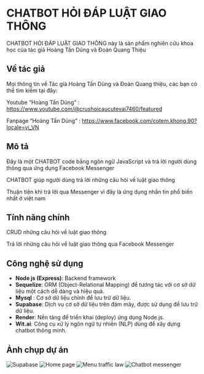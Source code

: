 # CHATBOT HỎI ĐÁP LUẬT GIAO THÔNG
CHATBOT HỎI ĐÁP LUẬT GIAO THÔNG này là sản phẩm nghiên cứu khoa học của tác giả Hoàng Tấn Dũng và Đoàn Quang Thiệu

## Về tác giả
Mọi thông tin về Tác giả Hoàng Tấn Dũng và Đoàn Quang thiệu, các bạn có thể tìm kiếm tại đây:

Youtube “Hoàng Tấn Dũng” : https://www.youtube.com/@crushoicaucutevai7460/featured

Fanpage “Hoàng Tấn Dũng” : https://www.facebook.com/cotem.khong.90?locale=vi_VN

## Mô tả
Đây là một CHATBOT code bằng ngôn ngữ JavaScript và trả lời người dùng thông qua ứng dụng Facebook Messenger

CHATBOT giúp người dùng trả lời những câu hỏi về luật giao thông

Thuận tiện khi trả lời qua Messenger vì đây là ứng dụng nhắn tin phổ biến nhất ở việt nam

## Tính năng chính

CRUD những câu hỏi về luật giao thông

Trả lời những câu hỏi về luật giao thông qua Facebook Messenger

## Công nghệ sử dụng

- **Node js (Express)**: Backend framework
- **Sequelize**: ORM (Object-Relational Mapping) để tương tác với cơ sở dữ liệu một cách dễ dàng và hiệu quả.
- **Mysql** : Cơ sở dữ liệu chính để lưu trữ dữ liệu.
- **Supabase**: Dịch vụ cơ sở dữ liệu trên đám mây, được sử dụng để lưu trữ dữ liệu.
- **Render**: Nền tảng để triển khai (deploy) ứng dụng Node.js.
- **Wit.ai**: Công cụ xử lý ngôn ngữ tự nhiên (NLP) dùng để xây dựng chatbot thông minh.

## Ảnh chụp dự án
![Supabase](https://scontent.fsgn5-5.fna.fbcdn.net/v/t39.30808-6/468202637_122150356172291068_3606852061452380849_n.jpg?_nc_cat=108&ccb=1-7&_nc_sid=127cfc&_nc_ohc=bsG-G561J_0Q7kNvgHEYH8g&_nc_zt=23&_nc_ht=scontent.fsgn5-5.fna&_nc_gid=A5Xqpfj7bLHl6LMrzmysxZe&oh=00_AYBCWJuKpSE2FLlktsI28m9ELaU8CAHsX-ZkcyzQdZOL9g&oe=6747F222)
![Home page](https://scontent.fsgn5-3.fna.fbcdn.net/v/t39.30808-6/468143574_122150356178291068_7032980276627962081_n.jpg?_nc_cat=104&ccb=1-7&_nc_sid=127cfc&_nc_ohc=zx3qCRD5mt4Q7kNvgGB-TNk&_nc_zt=23&_nc_ht=scontent.fsgn5-3.fna&_nc_gid=AXCqmRlrhRrmKlAgpZcpb47&oh=00_AYCKpTPI_2h_WFgoSziYOTqiCAmeSj9NKxZ2B8krzsmI1Q&oe=6747DF34)
![Menu traffic law](https://scontent.fsgn5-9.fna.fbcdn.net/v/t39.30808-6/468152002_122150356142291068_6752990216360727922_n.jpg?_nc_cat=102&ccb=1-7&_nc_sid=127cfc&_nc_ohc=PCo05JTNtqsQ7kNvgEqd6KY&_nc_zt=23&_nc_ht=scontent.fsgn5-9.fna&_nc_gid=AnNwMC3-_m-0qBcX64Uwp-E&oh=00_AYCo76mRA1JZbTGIUdKrc6iRTSkm2hIXBYE7lFsVrWPMhQ&oe=6747E81B)
![Chatbot messenger](https://scontent.fsgn5-5.fna.fbcdn.net/v/t39.30808-6/468143158_122150356238291068_2241899253662091038_n.jpg?_nc_cat=108&ccb=1-7&_nc_sid=127cfc&_nc_ohc=cayxNV1pqIYQ7kNvgEkRtBu&_nc_zt=23&_nc_ht=scontent.fsgn5-5.fna&_nc_gid=Ad-rMNIViEqfEXLlm840_Ez&oh=00_AYDCEOyAopaenMaCCaI1jQbmxhCkCu0mF3NoY6cXFcr4WA&oe=6747EE07)
